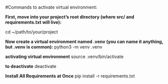 #Commands to activate virtual environment:

**First, move into your project’s root directory (where src/ and requirements.txt will live):**

cd ~/path/to/your/project


**Now create a virtual environment named .venv (you can name it anything, but .venv is common):**
python3 -m venv .venv

**activating virtual environment**
source .venv/bin/activate

**to deactivate**
deactivate

**Install All Requirements at Once**
pip install -r requirements.txt
